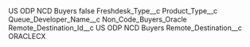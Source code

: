 <?xml version="1.0" encoding="UTF-8"?>
<CustomMetadata xmlns="http://soap.sforce.com/2006/04/metadata" xmlns:xsi="http://www.w3.org/2001/XMLSchema-instance" xmlns:xsd="http://www.w3.org/2001/XMLSchema">
    <label>US ODP NCD Buyers</label>
    <protected>false</protected>
    <values>
        <field>Freshdesk_Type__c</field>
        <value xsi:nil="true"/>
    </values>
    <values>
        <field>Product_Type__c</field>
        <value xsi:nil="true"/>
    </values>
    <values>
        <field>Queue_Developer_Name__c</field>
        <value xsi:type="xsd:string">Non_Code_Buyers_Oracle</value>
    </values>
    <values>
        <field>Remote_Destination_Id__c</field>
        <value xsi:type="xsd:string">US ODP NCD Buyers</value>
    </values>
    <values>
        <field>Remote_Destination__c</field>
        <value xsi:type="xsd:string">ORACLECX</value>
    </values>
</CustomMetadata>
